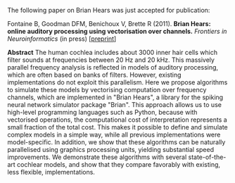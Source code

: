<html><body><p>The following paper on Brian Hears was just accepted for publication:

Fontaine B, Goodman DFM, Benichoux V, Brette R (2011). <strong>Brian Hears: online auditory processing using vectorisation over channels.</strong> <em>Frontiers in Neuroinformatics</em> (in press) [<a href="http://dl.dropbox.com/u/556426/brianhears-preprint.pdf">preprint</a>]

<strong>Abstract</strong>
The human cochlea includes about 3000 inner hair cells which filter sounds at frequencies between 20 Hz and 20 kHz. This massively parallel frequency analysis is reflected in models of auditory processing, which are often based on banks of filters. However, existing implementations do not exploit this parallelism. Here we propose algorithms to simulate these models by vectorising computation over frequency channels, which are implemented in "Brian Hears", a library for the spiking neural network simulator package "Brian". This approach allows us to use high-level programming languages such as Python, because with vectorised operations, the computational cost of interpretation represents a small fraction of the total cost. This makes it possible to define and simulate complex models in a simple way, while all previous implementations were model-specific. In addition, we show that these algorithms can be naturally parallelised using graphics processing units, yielding substantial speed improvements. We demonstrate these algorithms with several state-of-the-art cochlear models, and show that they compare favorably with existing, less flexible, implementations.</p></body></html>